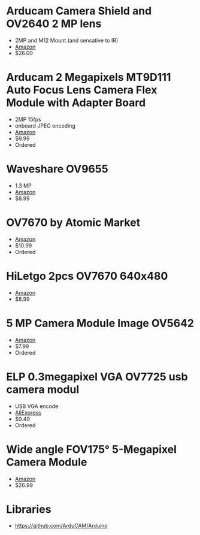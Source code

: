 # Arducam Camera Shield and OV2640 2 MP lens
- 2MP and M12 Mount (and sensative to IR)
- [Amazon](https://www.amazon.com/Arducam-Module-Megapixels-Arduino-Mega2560/dp/B012UXNDOY)
- $26.00

# Arducam 2 Megapixels MT9D111 Auto Focus Lens Camera Flex Module with Adapter Board
- 2MP 15fps
- onboard JPEG encoding
- [Amazon](https://www.amazon.com/Arducam-Megapixels-MT9D111-Camera-Adapter/dp/B013O8QB8O)
- $9.99
- Ordered

# Waveshare OV9655
- 1.3 MP
- [Amazon](https://www.amazon.com/OV9655-Camera-Board-CameraChip-Development/dp/B00KM6WYTM)
- $8.99

# OV7670 by Atomic Market 
- [Amazon](https://www.amazon.com/OV7670-Compatible-Arduino-Atomic-Market/dp/B00TKXAGZM)
- $10.99
- Ordered

# HiLetgo 2pcs OV7670 640x480 
- [Amazon](https://www.amazon.com/HiLetgo-OV7670-640x480-0-3Mega-Arduino/dp/B07S66Y3ZQ)
- $8.99

# 5 MP Camera Module Image OV5642
- [Amazon](https://www.amazon.com/gp/product/B07HG645TS/)
- $7.99
- Ordered

# ELP 0.3megapixel VGA OV7725 usb camera modul
- USB VGA encode
- [AliExpress](https://www.aliexpress.com/item/32862440621.html?spm=a2g0s.9042311.0.0.47ab4c4dlDphhG)
- $9.49
- Ordered

# Wide angle FOV175° 5-Megapixel Camera Module
- [Amazon](https://www.amazon.com/SainSmart-Fish-Eye-Camera-Raspberry-Arduino/dp/B00N1YJKFS)
- $26.99

# Libraries
- https://github.com/ArduCAM/Arduino
